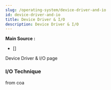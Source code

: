 ```yaml
---
slug: /operating-system/device-driver-and-io
id: device-driver-and-io
title: Device Driver & I/O
description: Device Driver & I/O
---
```


**Main Source :**

- [] 

Device Driver & I/O page

### I/O Technique

from coa
